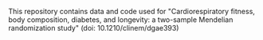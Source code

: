 This repository contains data and code used for "Cardiorespiratory fitness, body composition, diabetes, and longevity: a two-sample Mendelian randomization study" (doi: 10.1210/clinem/dgae393)
